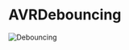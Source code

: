 # AVRDebouncing

![Debouncing](https://user-images.githubusercontent.com/49061503/68051787-7fa5ab80-fcfd-11e9-854e-8caf16418acc.gif)
